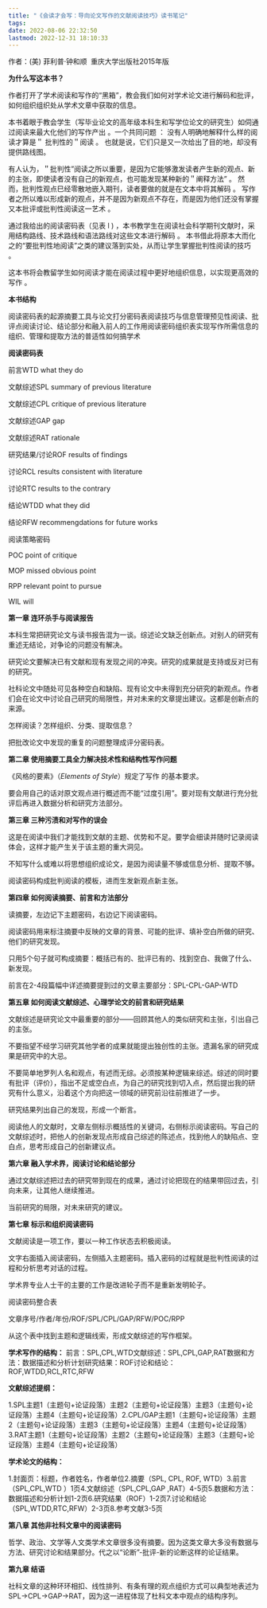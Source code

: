 ```yaml
---
title: "《会读才会写：导向论文写作的文献阅读技巧》读书笔记"
tags: 
date: 2022-08-06 22:32:50
lastmod: 2022-12-31 18:10:33
---
```


作者：(美) 菲利普·钟和顺  重庆大学出版社2015年版

**为什么写这本书？**

作者打开了学术阅读和写作的“黑箱”，教会我们如何对学术论文进行解码和批评，如何组织组织处从学术文章中获取的信息。

本书着眼于教会学生（写毕业论文的高年级本科生和写学位论文的研究生）如伺通过阅读来最大化他们的写作产出 。一个共同问题 ： 没有人明确地解释什么样的阅读才算是＂ 批判性的＂阅读 。 也就是说，它们只是又一次给出了目的地，却没有提供路线图。

有人认为，＂批判性”阅读之所以重要，是因为它能够激发读者产生新的观点、新的主张，即使读者没有自己的新观点，也可能发现某种新的＂阐释方法” 。 然而，批判性观点巳经零散地嵌入期刊，读者要做的就是在文本中将其解码 。 写作者之所以难以形成新的观点，并不是因为新观点不存在，而是因为他们还没有掌握又本批评或批判性阅读这一艺术 。

通过我给出的阅读密码表（见表 l ) ，本书教学生在阅读社会科学期刊文献时，采用结构路线、技术路线和语法路线对这些文本进行解码 。 本书借此将原本大而化之的“要批判性地阅读”之类的建议落到实处，从而让学生掌握批判性阅读的技巧 。

这本书将会教留学生如何阅读才能在阅读过程中更好地组织信息，以实现更高效的写作 。

**本书结构**

阅读密码表的起源摘要工具与论文打分密码表阅读技巧与信息管理预见性阅读、批评点阅读讨论、结论部分和融入前人的工作用阅读密码组织表实现写作所需信息的组织、管理和提取方法的普适性如何搞学术

**阅读密码表**

前言WTD what they do

文献综述SPL summary of previous literature

文献综述CPL critique of previous literature

文献综述GAP gap

文献综述RAT rationale

研究结果/讨论ROF results of findings

讨论RCL results consistent with literature

讨论RTC results to the contrary

结论WTDD what they did

结论RFW recommengdations for future works

阅读策略密码

POC point of critique

MOP missed obvious point

RPP relevant point to pursue

WIL will

**第一章 连环杀手与阅读报告**

本科生常把研究论文与读书报告混为一谈。综述论文缺乏创新点。对别人的研究有重述无结论，对争论的问题没有解决。

研究论文要解决已有文献和现有发现之间的冲突。研究的成果就是支持或反对已有的研究。

社科论文中随处可见各种空白和缺陷、现有论文中未得到充分研究的新观点。作者们会在论文中讨论自己研究的局限性，并对未来的文章提出建议。这都是创新点的来源。

怎样阅读？怎样组织、分类、提取信息？

把批改论文中发现的重复的问题整理成评分密码表。

**第二章 使用摘要工具全力解决技术性和结构性写作问题**

《风格的要素》（_Elements of Style_）规定了写作 的基本要求。

要会用自己的话对原文观点进行概述而不能“过度引用”。要对现有文献进行充分批评后再进入数据分析和研究方法部分。

**第三章 三种污渍和对写作的误会**

这是在阅读中我们才能找到文献的主题、优势和不足。要学会细读并随时记录阅读体会，这样才能产生关于该主题的重大洞见。

不知写什么或难以将思想组织成论文，是因为阅读量不够或信息分析、提取不够。

阅读密码构成批判阅读的模板，进而生发新观点新主张。

**第四章 如何阅读摘要、前言和方法部分**

读摘要，左边记下主题密码，右边记下阅读密码。

阅读密码用来标注摘要中反映的文章的背景、可能的批评、填补空白所做的研究、他们的研究发现。

只用5个句子就可构成摘要：概括已有的、批评已有的、找到空白、我做了什么、新发现。

前言在2-4段篇幅中详述摘要提到过的文章主要部分：SPL-CPL-GAP-WTD

**第五章 如何阅读文献综述、心理学论文的前言和研究结果**

文献综述是研究论文中最重要的部分——回顾其他人的类似研究和主张，引出自己的主张。

不要指望不经学习研究其他学者的成果就能提出独创性的主张。遗漏名家的研究成果是研究中的大忌。

不要简单地罗列人名和观点，有述而无综。必须按某种逻辑来综述。综述的同时要有批评（评价），指出不足或空白点，为自己的研究找到切入点，然后提出我的研究有什么意义，沿着这个方向把这一领域的研究前沿往前推进了一步。

研究结果列出自己的发现，形成一个断言。

阅读他人的文献时，文章左侧标示概括性的关键词，右侧标示阅读密码。写自己的文献综述时，把他人的创新发现点形成自己综述的陈述点，找到他人的缺陷点、空白点，思考形成自己的创新建议点。

**第六章 融入学术界，阅读讨论和结论部分**

通过文献综述把过去的研究带到现在的成果，通过讨论把现在的结果带回过去，引向未来，让其他人继续推进。

当前研究的局限，对未来研究的建议。

**第七章 标示和组织阅读密码**

文献阅读是一项工作，要以一种工作状态去积极阅读。

文字右面插入阅读密码，左侧插入主题密码。插入密码的过程就是批判性阅读的过程和分析思考对话的过程。

学术界专业人士干的主要的工作是改进轮子而不是重新发明轮子。

阅读密码整合表

文章序号/作者/年份/ROF/SPL/CPL/GAP/RFW/POC/RPP

从这个表中找到主题和逻辑线索，形成文献综述的写作框架。

**学术写作的结构：** 前言：SPL,CPL,WTD文献综述：SPL,CPL,GAP,RAT数据和方法：数据描述和分析计划研究结果：ROF讨论和结论：ROF,WTDD,RCL,RTC,RFW

**文献综述提纲：** 

1.SPL主题1（主题句+论证段落）主题2（主题句+论证段落）主题3（主题句+论证段落）主题4（主题句+论证段落）2.CPL/GAP主题1（主题句+论证段落）主题2（主题句+论证段落）主题3（主题句+论证段落）主题4（主题句+论证段落）3.RAT主题1（主题句+论证段落）主题2（主题句+论证段落）主题3（主题句+论证段落）主题4（主题句+论证段落）

**学术论文的结构：** 

1.封面页：标题，作者姓名，作者单位2.摘要（SPL, CPL, ROF, WTD）3.前言（SPL,CPL,WTD ）1页4.文献综述（SPL,CPL,GAP ,RAT）4-5页5.数据和方法：数据描述和分析计划1-2页6.研究结果（ROF）1-2页7.讨论和结论（SPL,WTDD,RTC,RFW）2-3页8.参考文献3-5页

**第八章 其他非社科文章中的阅读密码**

哲学、政治、文学等人文类学术文章很多没有摘要。因为这类文章大多没有数据与方法、研究讨论和结果部分。代之以“论断”-批评-新的论断这样的论证结果。

**第九章 结语**

社科文章的这种环环相扣、线性排列、有条有理的观点组织方式可以典型地表述为 SPL→CPL→GAP→RAT，因为这一进程体现了杜科文本中观点的结构序列。